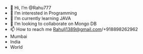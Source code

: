 - 👋 Hi, I’m @Rahu777
- 👀 I’m interested in Programming
- 🌱 I’m currently learning JAVA
- 💞️ I’m looking to collaborate on Mongo DB
- 📫 How to reach me Rahulj1389@gmail.com/+918898262962
- Mumbai
- India
- World

<!---
Rahu777/Rahu777 is a ✨ special ✨ repository because its `README.md` (this file) appears on your GitHub profile.
You can click the Preview link to take a look at your changes.
--->
